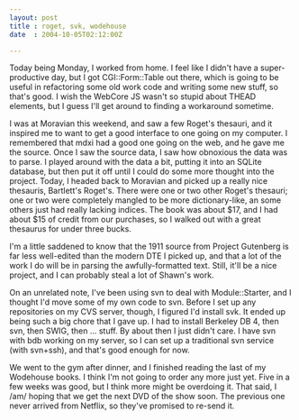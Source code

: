 ```yaml
---
layout: post
title : roget, svk, wodehouse
date  : 2004-10-05T02:12:00Z

---
```

Today being Monday, I worked from home.  I feel like I didn't have a super-productive day, but I got CGI::Form::Table out there, which is going to be useful in refactoring some old work code and writing some new stuff, so that's good.  I wish the WebCore JS wasn't so stupid about THEAD elements, but I guess I'll get around to finding a workaround sometime.

I was at Moravian this weekend, and saw a few Roget's thesauri, and it inspired me to want to get a good interface to one going on my computer.  I remembered that mdxi had a good one going on the web, and he gave me the source.  Once I saw the source data, I saw how obnoxious the data was to parse.  I played around with the data a bit, putting it into an SQLite database, but then put it off until I could do some more thought into the project.  Today, I headed back to Moravian and picked up a really nice thesauris, Bartlett's Roget's.  There were one or two other Roget's thesauri; one or two were completely mangled to be more dictionary-like, an some others just had really lacking indices.  The book was about $17, and I had about $15 of credit from our purchases, so I walked out with a great thesaurus for under three bucks.

I'm a little saddened to know that the 1911 source from Project Gutenberg is far less well-edited than the modern DTE I picked up, and that a lot of the work I do will be in parsing the awfully-formatted text.  Still, it'll be a nice project, and I can probably steal a lot of Shawn's work.

On an unrelated note, I've been using svn to deal with Module::Starter, and I thought I'd move some of my own code to svn.  Before I set up any repositories on my CVS server, though, I figured I'd install svk.  It ended up being such a big chore that I gave up.  I had to install Berkeley DB 4, then svn, then SWIG, then ... stuff.  By about then I just didn't care.  I have svn with bdb working on my server, so I can set up a traditional svn service (with svn+ssh), and that's good enough for now.

We went to the gym after dinner, and I finished reading the last of my Wodehouse books.  I think I'm not going to order any more just yet.  Five in a few weeks was good, but I think more might be overdoing it.  That said, I /am/ hoping that we get the next DVD of the show soon.  The previous one never arrived from Netflix, so they've promised to re-send it.

